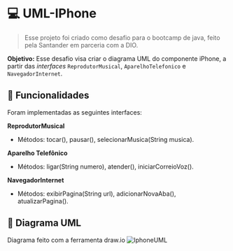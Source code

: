 # 💻 UML-IPhone

> Esse projeto foi criado como desafio para o bootcamp de java, feito pela Santander em parceria com a DIO.

**Objetivo:** Esse desafio visa criar o diagrama UML do componente iPhone, a partir das _interfaces_ `ReprodutorMusical`, `AparelhoTelefonico` e `NavegadorInternet`.


## :space_invader: Funcionalidades
Foram implementadas as seguintes interfaces: 

**ReprodutorMusical**
- Métodos: tocar(), pausar(), selecionarMusica(String musica).

**Aparelho Telefônico**
- Métodos: ligar(String numero), atender(), iniciarCorreioVoz().

**NavegadorInternet**
- Métodos: exibirPagina(String url), adicionarNovaAba(), atualizarPagina().


## :space_invader: Diagrama UML
Diagrama feito com a ferramenta draw.io
![IphoneUML](https://github.com/KarolSrmnt/UML-iPhone/assets/166427350/dd8baf19-a875-4382-a695-44efc078a606)
